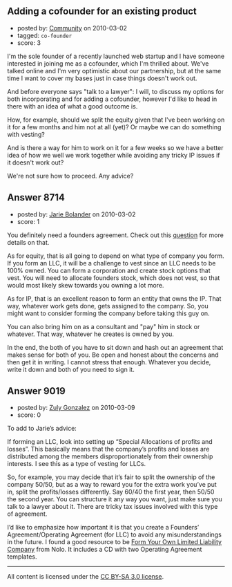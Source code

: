 ## Adding a cofounder for an existing product

- posted by: [Community](https://stackexchange.com/users/-1/-1-community) on 2010-03-02
- tagged: `co-founder`
- score: 3

I'm the sole founder of a recently launched web startup and I have someone interested in joining me as a cofounder, which I'm thrilled about. We've talked online and I'm very optimistic about our partnership, but at the same time I want to cover my bases just in case things doesn't work out. 

And before everyone says "talk to a lawyer": I will, to discuss my options for both incorporating and for adding a cofounder, however I'd like to head in there with an idea of what a good outcome is.

How, for example, should we split the equity given that I've been working on it for a few months and him not at all (yet)? Or maybe we can do something with vesting?

And is there a way for him to work on it for a few weeks so we have a better idea of how we well we work together while avoiding any tricky IP issues if it doesn't work out? 

We're not sure how to proceed. Any advice?


## Answer 8714

- posted by: [Jarie Bolander](https://stackexchange.com/users/-1/585-jarie-bolander) on 2010-03-02
- score: 1

<p>You definitely need a founders agreement. Check out this <a href="http://answers.onstartups.com/questions/6913/founders-agreement" rel="nofollow">question</a> for more details on that.</p>

<p>As for equity, that is all going to depend on what type of company you form. If you form an LLC, it will be a challenge to vest since an LLC needs to be 100% owned. You can form a corporation and create stock options that vest. You will need to allocate founders stock, which does not vest, so that would most likely skew towards you owning a lot more.</p>

<p>As for IP, that is an excellent reason to form an entity that owns the IP. That way, whatever work gets done, gets assigned to the company. So, you might want to consider forming the company before taking this guy on.</p>

<p>You can also bring him on as a consultant and "pay" him in stock or whatever. That way, whatever he creates is owned by you.</p>

<p>In the end, the both of you have to sit down and hash out an agreement that makes sense for both of you. Be open and honest about the concerns and then get it in writing. I cannot stress that enough. Whatever you decide, write it down and both of you need to sign it.</p>



## Answer 9019

- posted by: [Zuly Gonzalez](https://stackexchange.com/users/-1/2692-zuly-gonzalez) on 2010-03-09
- score: 0

<p>To add to Jarie’s advice:</p>

<p>If forming an LLC, look into setting up “Special Allocations of profits and losses”. This basically means that the company’s profits and losses are distributed among the members disproportionately from their ownership interests. I see this as a type of vesting for LLCs.</p>

<p>So, for example, you may decide that it’s fair to split the ownership of the company 50/50, but as a way to reward you for the extra work you’ve put in, split the profits/losses differently. Say 60/40 the first year, then 50/50 the second year. You can structure it any way you want, just make sure you talk to a lawyer about it. There are tricky tax issues involved with this type of agreement.</p>

<p>I’d like to emphasize how important it is that you create a Founders’ Agreement/Operating Agreement (for LLC) to avoid any misunderstandings in the future. I found a good resource to be <a href="http://www.nolo.com/products/form-your-own-limited-liability-company-LIAB.html" rel="nofollow">Form Your Own Limited Liability Company</a> from Nolo. It includes a CD with two Operating Agreement templates.</p>




---

All content is licensed under the [CC BY-SA 3.0 license](https://creativecommons.org/licenses/by-sa/3.0/).
